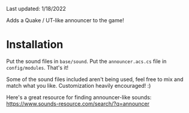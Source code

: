 Last updated: 1/18/2022

Adds a Quake / UT-like announcer to the game!

# Installation
Put the sound files in `base/sound`. Put the `announcer.acs.cs` file in `config/modules`. That's it!

Some of the sound files included aren't being used, feel free to mix and match what you like. Customization heavily encouraged! :)

Here's a great resource for finding announcer-like sounds: https://www.sounds-resource.com/search/?q=announcer
